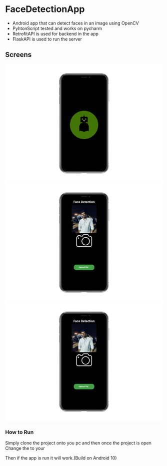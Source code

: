 # FaceDetectionApp
-  Android app that can detect faces in an image using OpenCV
-  PyhtonScript tested and works on pycharm 
-  RetrofitAPI is used for backend in the app
-  FlaskAPI is used to run the server

## Screens

![Image1](1.png)
![Image2](2.png)
![Image3](3.png)

### How to Run 

Simply clone the project onto you pc and then once the project is open 
Change the <IP ADDRESS> to your <PC IP ADDRESS>

Then if the app is run it will work.(Build on Android 10)
